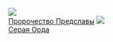 ![](/books/sf_heroic/Сергей%20Фомичев/Пророчество%20Предславы.jpg)  
[Пророчество Предславы](/books/sf_heroic/Сергей%20Фомичев/Пророчество%20Предславы)
![](/books/sf_heroic/Сергей%20Фомичев/Серая%20Орда.jpg)  
[Серая Орда](/books/sf_heroic/Сергей%20Фомичев/Серая%20Орда)